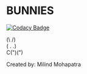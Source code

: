 # BUNNIES

[![Codacy Badge](https://api.codacy.com/project/badge/Grade/da472cfa8fb04938881a5b6981b24b34)](https://app.codacy.com/manual/99002670/bunnies?utm_source=github.com&utm_medium=referral&utm_content=99002670/bunnies&utm_campaign=Badge_Grade_Dashboard)

(\ /)<br>
( . .)<br>
C(")(")<br>

Created by: Milind Mohapatra
